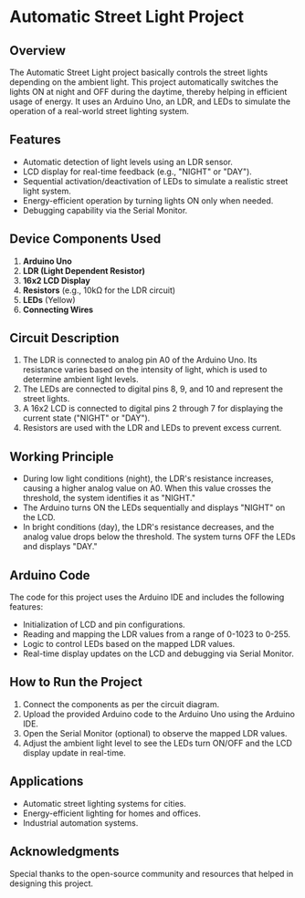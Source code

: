 # Automatic Street Light Project

## Overview
The Automatic Street Light project basically controls the street lights depending on the ambient light. This project automatically switches the lights ON at night and OFF during the daytime, thereby helping in efficient usage of energy. It uses an Arduino Uno, an LDR, and LEDs to simulate the operation of a real-world street lighting system.

## Features
- Automatic detection of light levels using an LDR sensor.
- LCD display for real-time feedback (e.g., "NIGHT" or "DAY").
- Sequential activation/deactivation of LEDs to simulate a realistic street light system.
- Energy-efficient operation by turning lights ON only when needed.
- Debugging capability via the Serial Monitor.

## Device Components Used
1. **Arduino Uno**
2. **LDR (Light Dependent Resistor)**
3. **16x2 LCD Display**
4. **Resistors** (e.g., 10kΩ for the LDR circuit)
5. **LEDs** (Yellow)
6. **Connecting Wires**

## Circuit Description
1. The LDR is connected to analog pin A0 of the Arduino Uno. Its resistance varies based on the intensity of light, which is used to determine ambient light levels.
2. The LEDs are connected to digital pins 8, 9, and 10 and represent the street lights.
3. A 16x2 LCD is connected to digital pins 2 through 7 for displaying the current state ("NIGHT" or "DAY").
4. Resistors are used with the LDR and LEDs to prevent excess current.

## Working Principle
- During low light conditions (night), the LDR's resistance increases, causing a higher analog value on A0. When this value crosses the threshold, the system identifies it as "NIGHT."
- The Arduino turns ON the LEDs sequentially and displays "NIGHT" on the LCD.
- In bright conditions (day), the LDR's resistance decreases, and the analog value drops below the threshold. The system turns OFF the LEDs and displays "DAY."

## Arduino Code
The code for this project uses the Arduino IDE and includes the following features:
- Initialization of LCD and pin configurations.
- Reading and mapping the LDR values from a range of 0-1023 to 0-255.
- Logic to control LEDs based on the mapped LDR values.
- Real-time display updates on the LCD and debugging via Serial Monitor.

## How to Run the Project
1. Connect the components as per the circuit diagram.
2. Upload the provided Arduino code to the Arduino Uno using the Arduino IDE.
3. Open the Serial Monitor (optional) to observe the mapped LDR values.
4. Adjust the ambient light level to see the LEDs turn ON/OFF and the LCD display update in real-time.

## Applications
- Automatic street lighting systems for cities.
- Energy-efficient lighting for homes and offices.
- Industrial automation systems.

## Acknowledgments
Special thanks to the open-source community and resources that helped in designing this project.
